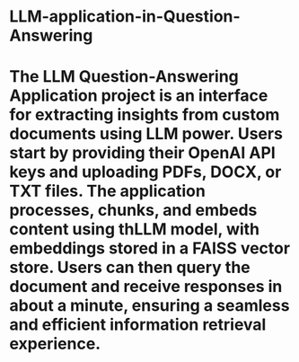 # LLM-application-in-Question-Answering

# The LLM Question-Answering Application project is an interface for extracting insights from custom documents using LLM power. Users start by providing their OpenAI API keys and uploading PDFs, DOCX, or TXT files. The application processes, chunks, and embeds content using thLLM model, with embeddings stored in a FAISS vector store. Users can then query the document and receive responses in about a minute, ensuring a seamless and efficient information retrieval experience.
